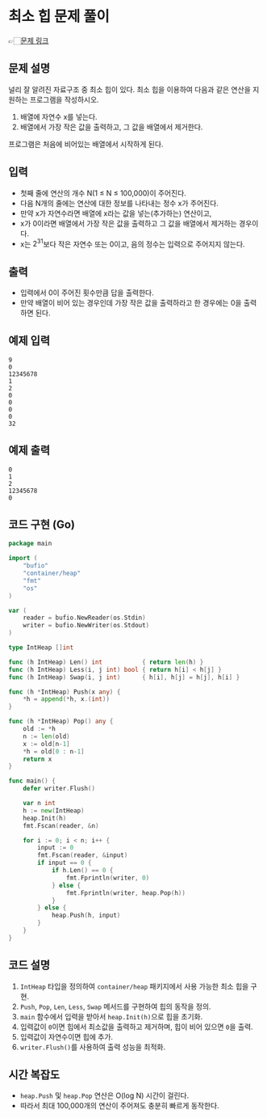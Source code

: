 # 최소 힙 문제 풀이
👉🏻[문제 링크](https://www.acmicpc.net/problem/1927)

## 문제 설명
널리 잘 알려진 자료구조 중 최소 힙이 있다. 최소 힙을 이용하여 다음과 같은 연산을 지원하는 프로그램을 작성하시오.

1. 배열에 자연수 x를 넣는다.
2. 배열에서 가장 작은 값을 출력하고, 그 값을 배열에서 제거한다.

프로그램은 처음에 비어있는 배열에서 시작하게 된다.

## 입력
- 첫째 줄에 연산의 개수 N(1 ≤ N ≤ 100,000)이 주어진다.
- 다음 N개의 줄에는 연산에 대한 정보를 나타내는 정수 x가 주어진다.
- 만약 x가 자연수라면 배열에 x라는 값을 넣는(추가하는) 연산이고,
- x가 0이라면 배열에서 가장 작은 값을 출력하고 그 값을 배열에서 제거하는 경우이다.
- x는 $2^{31}$보다 작은 자연수 또는 0이고, 음의 정수는 입력으로 주어지지 않는다.

## 출력
- 입력에서 0이 주어진 횟수만큼 답을 출력한다.
- 만약 배열이 비어 있는 경우인데 가장 작은 값을 출력하라고 한 경우에는 0을 출력하면 된다.

## 예제 입력
```
9
0
12345678
1
2
0
0
0
0
32
```

## 예제 출력
```
0
1
2
12345678
0
```

## 코드 구현 (Go)
```go
package main

import (
	"bufio"
	"container/heap"
	"fmt"
	"os"
)

var (
	reader = bufio.NewReader(os.Stdin)
	writer = bufio.NewWriter(os.Stdout)
)

type IntHeap []int

func (h IntHeap) Len() int           { return len(h) }
func (h IntHeap) Less(i, j int) bool { return h[i] < h[j] }
func (h IntHeap) Swap(i, j int)      { h[i], h[j] = h[j], h[i] }

func (h *IntHeap) Push(x any) {
	*h = append(*h, x.(int))
}

func (h *IntHeap) Pop() any {
	old := *h
	n := len(old)
	x := old[n-1]
	*h = old[0 : n-1]
	return x
}

func main() {
	defer writer.Flush()

	var n int
	h := new(IntHeap)
	heap.Init(h)
	fmt.Fscan(reader, &n)

	for i := 0; i < n; i++ {
		input := 0
		fmt.Fscan(reader, &input)
		if input == 0 {
			if h.Len() == 0 {
				fmt.Fprintln(writer, 0)
			} else {
				fmt.Fprintln(writer, heap.Pop(h))
			}
		} else {
			heap.Push(h, input)
		}
	}
}
```

## 코드 설명
1. `IntHeap` 타입을 정의하여 `container/heap` 패키지에서 사용 가능한 최소 힙을 구현.
2. `Push`, `Pop`, `Len`, `Less`, `Swap` 메서드를 구현하여 힙의 동작을 정의.
3. `main` 함수에서 입력을 받아서 `heap.Init(h)`으로 힙을 초기화.
4. 입력값이 `0`이면 힙에서 최소값을 출력하고 제거하며, 힙이 비어 있으면 `0`을 출력.
5. 입력값이 자연수이면 힙에 추가.
6. `writer.Flush()`를 사용하여 출력 성능을 최적화.

## 시간 복잡도
- `heap.Push` 및 `heap.Pop` 연산은 O(log N) 시간이 걸린다.
- 따라서 최대 100,000개의 연산이 주어져도 충분히 빠르게 동작한다.
